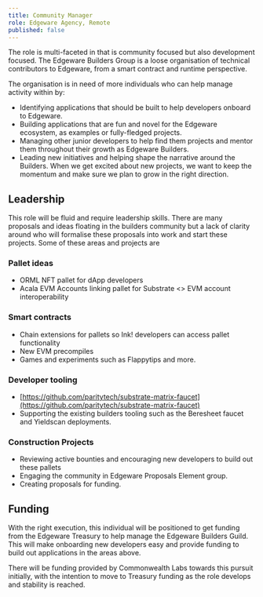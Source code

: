 ```yaml
---
title: Community Manager
role: Edgeware Agency, Remote
published: false
---
```


The role is multi-faceted in that is community focused but also development focused. The Edgeware Builders Group is a loose organisation of technical contributors to Edgeware, from a smart contract and runtime perspective.

The organisation is in need of more individuals who can help manage activity within by:

- Identifying applications that should be built to help developers onboard to Edgeware.
- Building applications that are fun and novel for the Edgeware ecosystem, as examples or fully-fledged projects.
- Managing other junior developers to help find them projects and mentor them throughout their growth as Edgeware Builders.
- Leading new initiatives and helping shape the narrative around the Builders. When we get excited about new projects, we want to keep the momentum and make sure we plan to grow in the right direction.

## Leadership

This role will be fluid and require leadership skills. There are many proposals and ideas floating in the builders community but a lack of clarity around who will formalise these proposals into work and start these projects. Some of these areas and projects are

### Pallet ideas

- ORML NFT pallet for dApp developers
- Acala EVM Accounts linking pallet for Substrate <> EVM account interoperability

### Smart contracts

- Chain extensions for pallets so Ink! developers can access pallet functionality
- New EVM precompiles
- Games and experiments such as Flappytips and more.

### Developer tooling

- [https://github.com/paritytech/substrate-matrix-faucet](https://github.com/paritytech/substrate-matrix-faucet)
- Supporting the existing builders tooling such as the Beresheet faucet and Yieldscan deployments.

### Construction Projects

- Reviewing active bounties and encouraging new developers to build out these pallets
- Engaging the community in Edgeware Proposals Element group.
- Creating proposals for funding.

## Funding

With the right execution, this individual will be positioned to get funding from the Edgeware Treasury to help manage the Edgeware Builders Guild. This will make onboarding new developers easy and provide funding to build out applications in the areas above.

There will be funding provided by Commonwealth Labs towards this pursuit initially, with the intention to move to Treasury funding as the role develops and stability is reached.
